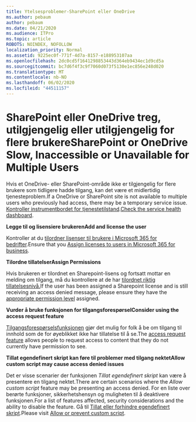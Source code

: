 ```yaml
---
title: Ytelsesproblemer-SharePoint eller OneDrive
ms.author: pebaum
author: pebaum
ms.date: 04/21/2020
ms.audience: ITPro
ms.topic: article
ROBOTS: NOINDEX, NOFOLLOW
localization_priority: Normal
ms.assetid: 9225ec0f-771f-4d7a-8157-e188953107aa
ms.openlocfilehash: 2dc0cd5f1641298853443d364eb9434ec1d9cd5a
ms.sourcegitcommit: bc7d6f4f3c9f7060d073f5130e1ec856e248d020
ms.translationtype: MT
ms.contentlocale: nb-NO
ms.lasthandoff: 06/02/2020
ms.locfileid: "44511157"
---
```

# <a name="sharepoint-or-onedrive-slow-inaccessible-or-unavailable-for-multiple-users"></a><span data-ttu-id="ed4d9-102">SharePoint eller OneDrive treg, utilgjengelig eller utilgjengelig for flere brukere</span><span class="sxs-lookup"><span data-stu-id="ed4d9-102">SharePoint or OneDrive Slow, Inaccessible or Unavailable for Multiple Users</span></span>

<span data-ttu-id="ed4d9-103">Hvis et OneDrive- eller SharePoint-område ikke er tilgjengelig for flere brukere som tidligere hadde tilgang, kan det være et midlertidig tjenesteproblem.</span><span class="sxs-lookup"><span data-stu-id="ed4d9-103">If a OneDrive or SharePoint site is not available to multiple users who previously had access, there may be a temporary service issue.</span></span> <span data-ttu-id="ed4d9-104">[Kontroller instrumentbordet for tjenestetilstand](https://portal.office.com/adminportal/home#/servicehealth).</span><span class="sxs-lookup"><span data-stu-id="ed4d9-104">[Check the service health dashboard](https://portal.office.com/adminportal/home#/servicehealth).</span></span>

<span data-ttu-id="ed4d9-105">**Legge til og lisensiere brukeren**</span><span class="sxs-lookup"><span data-stu-id="ed4d9-105">**Add and license the user**</span></span>

<span data-ttu-id="ed4d9-106">Kontroller at du [tilordner lisenser til brukere i Microsoft 365 for bedrifter](https://docs.microsoft.com/microsoft-365/admin/add-users/add-users).</span><span class="sxs-lookup"><span data-stu-id="ed4d9-106">Ensure that you [Assign licenses to users in Microsoft 365 for business](https://docs.microsoft.com/microsoft-365/admin/add-users/add-users).</span></span>


<span data-ttu-id="ed4d9-107">**Tilordne tillatelser**</span><span class="sxs-lookup"><span data-stu-id="ed4d9-107">**Assign Permissions**</span></span>

<span data-ttu-id="ed4d9-108">Hvis brukeren er tilordnet en Sharepoint-lisens og fortsatt mottar en melding om tilgang, må du kontrollere at de har [tilordnet riktig tillatelsesnivå.](https://docs.microsoft.com/sharepoint/understanding-permission-levels)</span><span class="sxs-lookup"><span data-stu-id="ed4d9-108">If the user has been assigned a Sharepoint license and is still receiving an access denied message, please ensure they have the [appropriate permission level](https://docs.microsoft.com/sharepoint/understanding-permission-levels) assigned.</span></span>

<span data-ttu-id="ed4d9-109">**Vurder å bruke funksjonen for tilgangsforespørsel**</span><span class="sxs-lookup"><span data-stu-id="ed4d9-109">**Consider using the access request feature**</span></span>

<span data-ttu-id="ed4d9-110">[Tilgangsforespørselsfunksjonen](https://support.office.com/article/Set-up-and-manage-access-requests-94B26E0B-2822-49D4-929A-8455698654B3) gjør det mulig for folk å be om tilgang til innhold som de for øyeblikket ikke har tillatelse til å se.</span><span class="sxs-lookup"><span data-stu-id="ed4d9-110">The [access request feature](https://support.office.com/article/Set-up-and-manage-access-requests-94B26E0B-2822-49D4-929A-8455698654B3) allows people to request access to content that they do not currently have permission to see.</span></span>

<span data-ttu-id="ed4d9-111">**Tillat egendefinert skript kan føre til problemer med tilgang nektet**</span><span class="sxs-lookup"><span data-stu-id="ed4d9-111">**Allow custom script may cause access denied issues**</span></span>

<span data-ttu-id="ed4d9-112">Det er visse scenarier der funksjonen *Tillat egendefinert skript* kan være å presentere en tilgang nektet.</span><span class="sxs-lookup"><span data-stu-id="ed4d9-112">There are certain scenarios where the *Allow custom script* feature may be presenting an access denied.</span></span> <span data-ttu-id="ed4d9-113">For en liste over berørte funksjoner, sikkerhetshensyn og muligheten til å deaktivere funksjonen.</span><span class="sxs-lookup"><span data-stu-id="ed4d9-113">For a list of features affected, security considerations and the ability to disable the feature.</span></span> <span data-ttu-id="ed4d9-114">Gå til [Tillat eller forhindre egendefinert skript](https://docs.microsoft.com/sharepoint/allow-or-prevent-custom-script).</span><span class="sxs-lookup"><span data-stu-id="ed4d9-114">Please visit [Allow or prevent custom script](https://docs.microsoft.com/sharepoint/allow-or-prevent-custom-script).</span></span>

